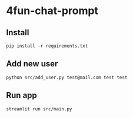 # 4fun-chat-prompt

## Install
```
pip install -r requirements.txt
```

## Add new user
```
python src/add_user.py test@mail.com test test
```

## Run app
```
streamlit run src/main.py 
```
